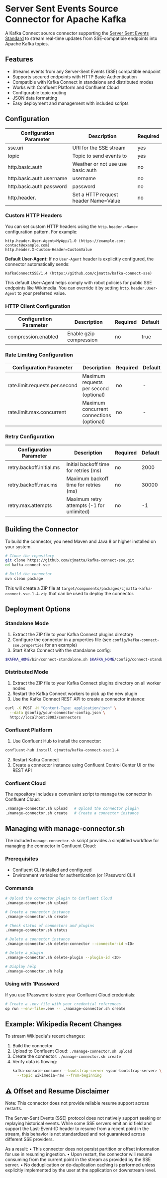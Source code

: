 # Server Sent Events Source Connector for Apache Kafka

A Kafka Connect source connector supporting the [Server Sent Events Standard](https://en.wikipedia.org/wiki/Server-sent_events) to stream real-time updates from SSE-compatible endpoints into Apache Kafka topics.

## Features

- Streams events from any Server-Sent Events (SSE) compatible endpoint
- Supports secured endpoints with HTTP Basic Authentication
- Compatible with Kafka Connect in standalone and distributed modes
- Works with Confluent Platform and Confluent Cloud
- Configurable topic routing
- JSON data formatting
- Easy deployment and management with included scripts

## Configuration

| Configuration Parameter  | Description                          | Required |
|--------------------------|--------------------------------------|----------|
| sse.uri                  | URI for the SSE stream               | yes      |
| topic                    | Topic to send events to              | yes      |
| http.basic.auth          | Weather or not use use basic auth    | no       |
| http.basic.auth.username | username                             | no       |
| http.basic.auth.password | password                             | no       |
| http.header.<Name>       | Set a HTTP request header Name=Value | no       |

### Custom HTTP Headers

You can set custom HTTP headers using the `http.header.<Name>` configuration pattern. For example:

```properties
http.header.User-Agent=MyApp/1.0 (https://example.com; contact@example.com)
http.header.X-Custom-Header=CustomValue
```

**Default User-Agent:** If no `User-Agent` header is explicitly configured, the connector automatically sends:
```
KafkaConnectSSE/1.4 (https://github.com/cjmatta/kafka-connect-sse)
```

This default User-Agent helps comply with robot policies for public SSE endpoints like Wikimedia. You can override it by setting `http.header.User-Agent` to your preferred value.

### HTTP Client Configuration

| Configuration Parameter          | Description                                    | Required | Default |
|----------------------------------|------------------------------------------------|----------|---------|
| compression.enabled              | Enable gzip compression                        | no       | true    |

### Rate Limiting Configuration

| Configuration Parameter              | Description                                   | Required | Default |
|--------------------------------------|-----------------------------------------------|----------|---------|
| rate.limit.requests.per.second      | Maximum requests per second (optional)         | no       | -       |
| rate.limit.max.concurrent           | Maximum concurrent connections (optional)      | no       | -       |

### Retry Configuration

| Configuration Parameter    | Description                                  | Required | Default |
|----------------------------|----------------------------------------------|----------|---------|
| retry.backoff.initial.ms   | Initial backoff time for retries (ms)       | no       | 2000    |
| retry.backoff.max.ms       | Maximum backoff time for retries (ms)       | no       | 30000   |
| retry.max.attempts         | Maximum retry attempts (-1 for unlimited)    | no       | -1      |

## Building the Connector

To build the connector, you need Maven and Java 8 or higher installed on your system.

```bash
# Clone the repository
git clone https://github.com/cjmatta/kafka-connect-sse.git
cd kafka-connect-sse

# Build the connector
mvn clean package
```

This will create a ZIP file at `target/components/packages/cjmatta-kafka-connect-sse-1.4.zip` that can be used to deploy the connector.

## Deployment Options

### Standalone Mode

1. Extract the ZIP file to your Kafka Connect plugins directory
2. Configure the connector in a properties file (see `config/kafka-connect-sse.properties` for an example)
3. Start Kafka Connect with the standalone config:

```bash
$KAFKA_HOME/bin/connect-standalone.sh $KAFKA_HOME/config/connect-standalone.properties path/to/your-connector-config.properties
```

### Distributed Mode

1. Extract the ZIP file to your Kafka Connect plugins directory on all worker nodes
2. Restart the Kafka Connect workers to pick up the new plugin
3. Use the Kafka Connect REST API to create a connector instance:

```bash
curl -X POST -H "Content-Type: application/json" \
  --data @config/your-connector-config.json \
  http://localhost:8083/connectors
```

### Confluent Platform

1. Use Confluent Hub to install the connector:

```bash
confluent-hub install cjmatta/kafka-connect-sse:1.4
```

2. Restart Kafka Connect
3. Create a connector instance using Confluent Control Center UI or the REST API

### Confluent Cloud

The repository includes a convenient script to manage the connector in Confluent Cloud:

```bash
./manage-connector.sh upload   # Upload the connector plugin
./manage-connector.sh create   # Create a connector instance
```

## Managing with manage-connector.sh

The included `manage-connector.sh` script provides a simplified workflow for managing the connector in Confluent Cloud:

### Prerequisites

- Confluent CLI installed and configured
- Environment variables for authentication (or 1Password CLI)

### Commands

```bash
# Upload the connector plugin to Confluent Cloud
./manage-connector.sh upload

# Create a connector instance
./manage-connector.sh create

# Check status of connectors and plugins
./manage-connector.sh status

# Delete a connector instance
./manage-connector.sh delete-connector --connector-id <ID>

# Delete a plugin
./manage-connector.sh delete-plugin --plugin-id <ID>

# Display help
./manage-connector.sh help
```

### Using with 1Password

If you use 1Password to store your Confluent Cloud credentials:

```bash
# Create a .env file with your credential references
op run --env-file=.env -- ./manage-connector.sh create
```

## Example: Wikipedia Recent Changes

To stream Wikipedia's recent changes:

1. Build the connector
2. Upload to Confluent Cloud: `./manage-connector.sh upload`
3. Create the connector: `./manage-connector.sh create`
4. Verify data is flowing:
   ```bash
   kafka-console-consumer --bootstrap-server <your-bootstrap-server> \
     --topic wikimedia-raw --from-beginning
   ```

## ⚠️ Offset and Resume Disclaimer

Note: This connector does not provide reliable resume support across restarts.

The Server-Sent Events (SSE) protocol does not natively support seeking or replaying historical events. While some SSE servers emit an id field and support the Last-Event-ID header to resume from a recent point in the stream, this behavior is not standardized and not guaranteed across different SSE providers.

As a result:
	•	This connector does not persist partition or offset information for use in resuming ingestion.
	•	Upon restart, the connector will resume consuming from the current point in the stream as provided by the SSE server.
	•	No deduplication or de-duplication caching is performed unless explicitly implemented by the user at the application or downstream level.
